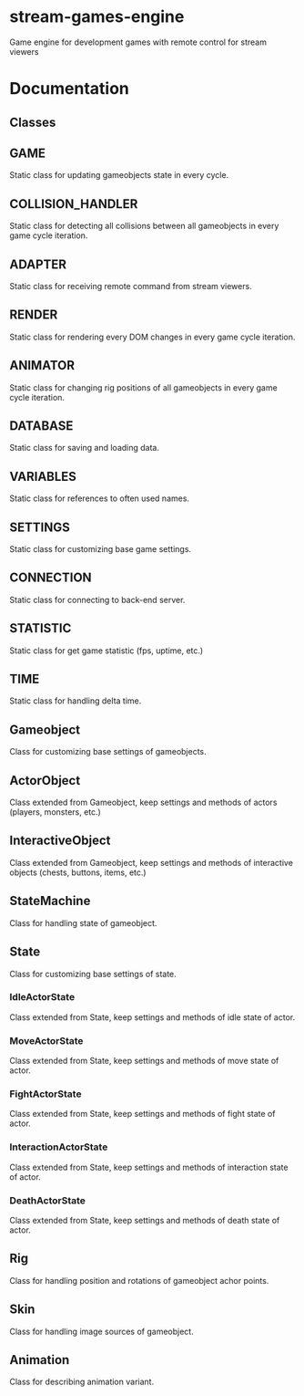 # stream-games-engine
Game engine for development games with remote control for stream viewers

# Documentation

## Classes

## GAME
Static class for updating gameobjects state in every cycle.
## COLLISION_HANDLER
Static class for detecting all collisions between all gameobjects in every game cycle iteration. 
## ADAPTER
Static class for receiving remote command from stream viewers.
## RENDER
Static class for rendering every DOM changes in every game cycle iteration.
## ANIMATOR
Static class for changing rig positions of all gameobjects in every game cycle iteration.
## DATABASE
Static class for saving and loading data. 
## VARIABLES
Static class for references to often used names.
## SETTINGS
Static class for customizing base game settings.
## CONNECTION
Static class for connecting to back-end server.
## STATISTIC
Static class for get game statistic (fps, uptime, etc.)
## TIME
Static class for handling delta time.

## Gameobject
Class for customizing base settings of gameobjects.
## ActorObject
Class extended from Gameobject, keep settings and methods of actors (players, monsters, etc.)
## InteractiveObject
Class extended from Gameobject, keep settings and methods of interactive objects (chests, buttons, items, etc.)
## StateMachine
Class for handling state of gameobject.
## State
Class for customizing base settings of state.
### IdleActorState
Class extended from State, keep settings and methods of idle state of actor.
### MoveActorState
Class extended from State, keep settings and methods of move state of actor.
### FightActorState
Class extended from State, keep settings and methods of fight state of actor.
### InteractionActorState
Class extended from State, keep settings and methods of interaction state of actor.
### DeathActorState
Class extended from State, keep settings and methods of death state of actor.
## Rig
Class for handling position and rotations of gameobject achor points. 
## Skin
Class for handling image sources of gameobject.
## Animation
Class for describing animation variant.




